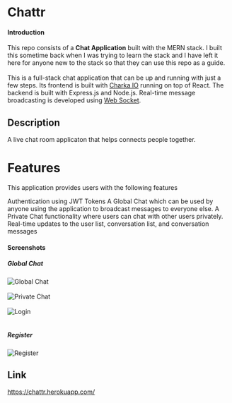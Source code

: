 # Chattr


#### Introduction

This repo consists of a **Chat Application** built with the MERN stack. I built this sometime back when I was trying to learn the stack and I have left it here for anyone new to the stack so that they can use this repo as a guide.
<br/><br/>
This is a full-stack chat application that can be up and running with just a few steps. 
Its frontend is built with [Charka IO](https://material-ui.com/) running on top of React.
The backend is built with Express.js and Node.js.
Real-time message broadcasting is developed using [Web Socket](https://socket.io/).

## Description

A live chat room applicaton that helps connects people together.

# Features
This application provides users with the following features

Authentication using JWT Tokens
A Global Chat which can be used by anyone using the application to broadcast messages to everyone else.
A Private Chat functionality where users can chat with other users privately.
Real-time updates to the user list, conversation list, and conversation messages

#### Screenshots

##### Global Chat
![Global Chat](https://i.imgur.com/VkdwAme.png)
<br/><br/>
![Private Chat](https://i.imgur.com/jdCBYu4.png)
<br/><br/>
![Login](https://i.imgur.com/6iobucn.png)
<br/><br/>
##### Register
![Register](https://i.imgur.com/AMkpl9C.png)

## Link 
https://chattr.herokuapp.com/



